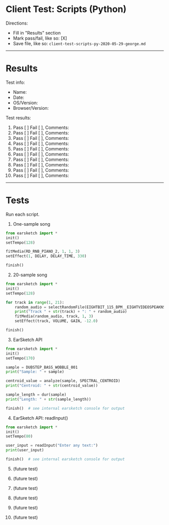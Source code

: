 # Client Test: Scripts (Python)

Directions:
- Fill in "Results" section
- Mark pass/fail, like so: [X]
- Save file, like so: `client-test-scripts-py-2020-05-29-george.md`

------------------------------------------------------------------------------
# Results

Test info:
- Name: 
- Date: 
- OS/Version: 
- Browser/Version: 

Test results:
1. Pass [ ] Fail [ ], Comments: 
2. Pass [ ] Fail [ ], Comments: 
3. Pass [ ] Fail [ ], Comments: 
4. Pass [ ] Fail [ ], Comments: 
5. Pass [ ] Fail [ ], Comments: 
6. Pass [ ] Fail [ ], Comments: 
7. Pass [ ] Fail [ ], Comments: 
8. Pass [ ] Fail [ ], Comments: 
9. Pass [ ] Fail [ ], Comments: 
10. Pass [ ] Fail [ ], Comments: 

------------------------------------------------------------------------------
# Tests

Run each script.

1. One-sample song

```py
from earsketch import *
init()
setTempo(128)

fitMedia(RD_RNB_PIANO_2, 1, 1, 3)
setEffect(1, DELAY, DELAY_TIME, 330)

finish()
```

2. 20-sample song

```py
from earsketch import *
init()
setTempo(128)

for track in range(1, 21):
    random_audio = selectRandomFile(EIGHTBIT_115_BPM__EIGHTVIDEOSPEAKNSPELL)
    print("Track " + str(track) + ": " + random_audio)
    fitMedia(random_audio, track, 1, 3)
    setEffect(track, VOLUME, GAIN, -12.0)

finish()
```

3. EarSketch API

```py
from earsketch import *
init()
setTempo(170)

sample = DUBSTEP_BASS_WOBBLE_001
print("Sample: " + sample)

centroid_value = analyze(sample, SPECTRAL_CENTROID)
print("Centroid: " + str(centroid_value))

sample_length = dur(sample)
print("Length: " + str(sample_length))

finish()  # see internal earsketch console for output
```

4. EarSketch API: readInput()

```py
from earsketch import *
init()
setTempo(80)

user_input = readInput("Enter any text:")
print(user_input)

finish()  # see internal earsketch console for output
```

5. (future test)


6. (future test)


7. (future test)


8. (future test)


9. (future test)


10. (future test)

